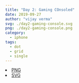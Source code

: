 ```yaml
---
title: "Day 2: Gaming COnsoled"
date: 2019-09-27
author: "vijay verma"
svg: ./day2-gaming-console.svg
png: ./day2-gaming-console.png
category:
  - iphone
tags:
  - dot
  - grid
  - single
---
```

<li><a href="./day2-gaming-console.png" download className="btn-png">PNG</a></li>
<li><a href="./day2-gaming-console.svg" download className="btn-svg">SVG</a></li>
